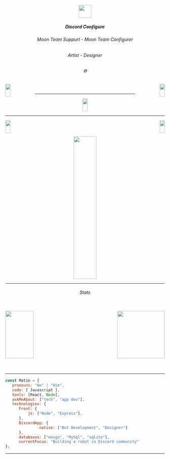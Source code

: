 
<br/>

<div align="center">
<img src="https://media.discordapp.net/attachments/959980033676542023/974131848093523989/MafiaSnake_-_V2.png" align="center" height="40" width="40" />
</div>

##### <div align="center">Discord Configure</div>  

###### <div align="center">Moon Team Suppurt - Moon Team Configurer</div>  

###### <div align="center">Artist - Designer</div>

###### <div align="center"> ⚙️</div>




<div align="left">
<a href="https://youtube.com/channel/UCXbSf-mBetjGSR_Eq7Ajesw"><img src="https://cdn.discordapp.com/attachments/865598508924796978/970638029322604574/youtube.png" align="left" height="40" style="width: 18%" ></a></div>



<div align="right">
<a href="https://aparat.com/p.a.r.z.i.v.a.l/live"><img src="https://cdn.discordapp.com/attachments/865598508924796978/970638029138046976/aparat.png" align="right" height="40" style="width: 18%" ></a></div>
<br/>

----

<div align="center">
<a href="https://instagram.com/parzivalw_"><img src="https://cdn.discordapp.com/attachments/865598508924796978/970638029607829554/instagram.png" align="center" height="40" style="width: 18%" ><a/></div>

----

<div align="left">
<a href="https://discord.gg/kEKgyTjHvN"><img src="https://cdn.discordapp.com/attachments/865598508924796978/970638028945125406/discord.png" align="left" height="40" style="width: 18%" ><a/></div>


<div align="right">
<a href="mailto:abolparzival@gmail.com"><img src="https://cdn.discordapp.com/attachments/865598508924796978/970633694568144927/gmail.png" align="right" height="40" style="width: 18%" ></a></div>
<br/><br/><br/>



<div align="center">
<img src="https://cdn.discordapp.com/attachments/862717041152229426/999695108372971591/Screenshot_20220721-194026_Discord.jpg" align="center" height="450" style="width: 38%" />
</div>


----

###### <div align="center">Stats</div><br/>

<div align="left"><img src="https://github-readme-stats.vercel.app/api?username=Arbab-Matin&theme=great-gatsby" align="left" height="150" style="width: 42%" /></div>


<div align="right"><img src="https://github-readme-stats.vercel.app/api/top-langs/?username=Arbab-Matin&theme=great-gatsby" align="center" height="150" right="width: 42%" /></div>
<br/><br/>

----

```js
const Matin = {
   pronouns: "He" | "Him",
   code: [ Javascript ],
   tools: [React, Node],
   askMeAbout: ["tech", "app dev"],
   technologies: {
      Front: {
          js: ["Node", "Express"],
      },
      DiscordApp: {
               native: ["Bot Development", "Designer"]
      },
      databases: ["mongo", "MySql", "sqlite"],
      currentFocus: "Building a robot in Discord community"
};
```

----
